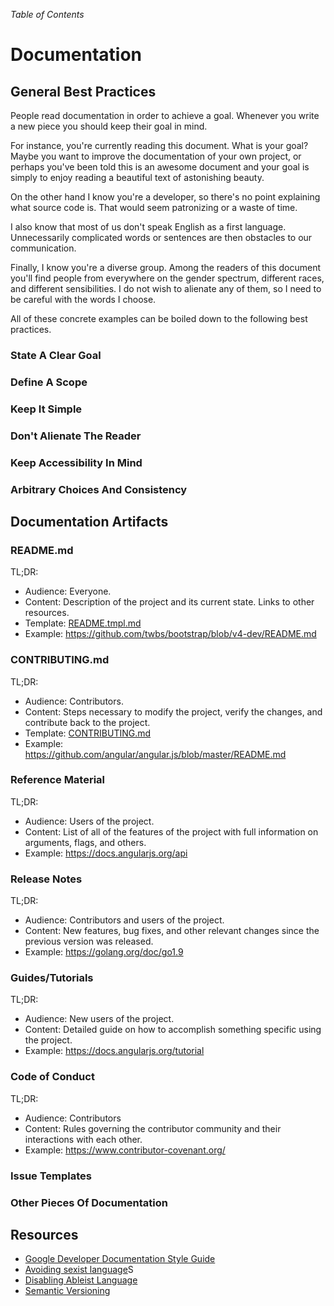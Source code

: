 _Table of Contents_

# Documentation

## General Best Practices

People read documentation in order to achieve a goal.
Whenever you write a new piece you should keep their goal in mind.

For instance, you're currently reading this document.
What is your goal?
Maybe you want to improve the documentation of your own project,
or perhaps you've been told this is an awesome document and your goal
is simply to enjoy reading a beautiful text of astonishing beauty.

On the other hand I know you're a developer, so there's no point explaining
what source code is. That would seem patronizing or a waste of time.

I also know that most of us don't speak English as a first language.
Unnecessarily complicated words or sentences are then obstacles to our communication.

Finally, I know you're a diverse group. Among the readers of this document you'll find people
from everywhere on the gender spectrum, different races, and different sensibilities.
I do not wish to alienate any of them, so I need to be careful with the words I choose.

All of these concrete examples can be boiled down to the following best practices.

### State A Clear Goal

### Define A Scope

### Keep It Simple

### Don't Alienate The Reader

### Keep Accessibility In Mind

### Arbitrary Choices And Consistency

## Documentation Artifacts

### README.md

TL;DR:

- Audience: Everyone.
- Content: Description of the project and its current state. Links to other resources.
- Template: [README.tmpl.md](./documents/README.tmpl.md)
- Example: https://github.com/twbs/bootstrap/blob/v4-dev/README.md

### CONTRIBUTING.md

TL;DR:

- Audience: Contributors.
- Content: Steps necessary to modify the project, verify the changes, and contribute back to the project.
- Template: [CONTRIBUTING.md](./documents/CONTRIBUTING.md)
- Example: https://github.com/angular/angular.js/blob/master/README.md

### Reference Material

TL;DR:

- Audience: Users of the project.
- Content: List of all of the features of the project with full information on arguments, flags, and others.
- Example: https://docs.angularjs.org/api

### Release Notes

TL;DR:

- Audience: Contributors and users of the project.
- Content: New features, bug fixes, and other relevant changes since the previous version was released.
- Example: https://golang.org/doc/go1.9

### Guides/Tutorials

TL;DR:

- Audience: New users of the project.
- Content: Detailed guide on how to accomplish something specific using the project.
- Example: https://docs.angularjs.org/tutorial

### Code of Conduct

TL;DR:

- Audience: Contributors
- Content: Rules governing the contributor community and their interactions with each other.
- Example: https://www.contributor-covenant.org/

### Issue Templates

### Other Pieces Of Documentation

## Resources

- [Google Developer Documentation Style Guide](https://developers.google.com/style/)
- [Avoiding sexist language](https://www.hamilton.edu/academics/centers/writing/style/essentials/sexist-and-non-sexist-language)S
- [Disabling Ableist Language](https://www.copyediting.com/disabling-ableist-language/#.Wk6yeFQ-dE4)
- [Semantic Versioning](https://semver.org/)


